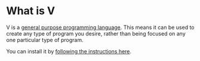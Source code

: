 What is V
=========

V is a [general purpose programming language](https://en.wikipedia.org/wiki/General-purpose_programming_language).
This means it can be used to create any type of program you desire, rather than being focused on
any one particular type of program.

You can install it by [following the instructions here](https://github.com/vlang/v/blob/master/README.md#installing-v-from-source).

